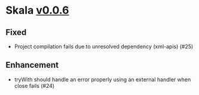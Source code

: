 # Skala [v0.0.6](https://github.com/Kevin-Lee/skala/issues?q=milestone%3A0.0.6+is%3Aclosed)

## Fixed
* Project compilation fails due to unresolved dependency (xml-apis) (#25)

## Enhancement
* tryWith should handle an error properly using an external handler when close fails (#24)

